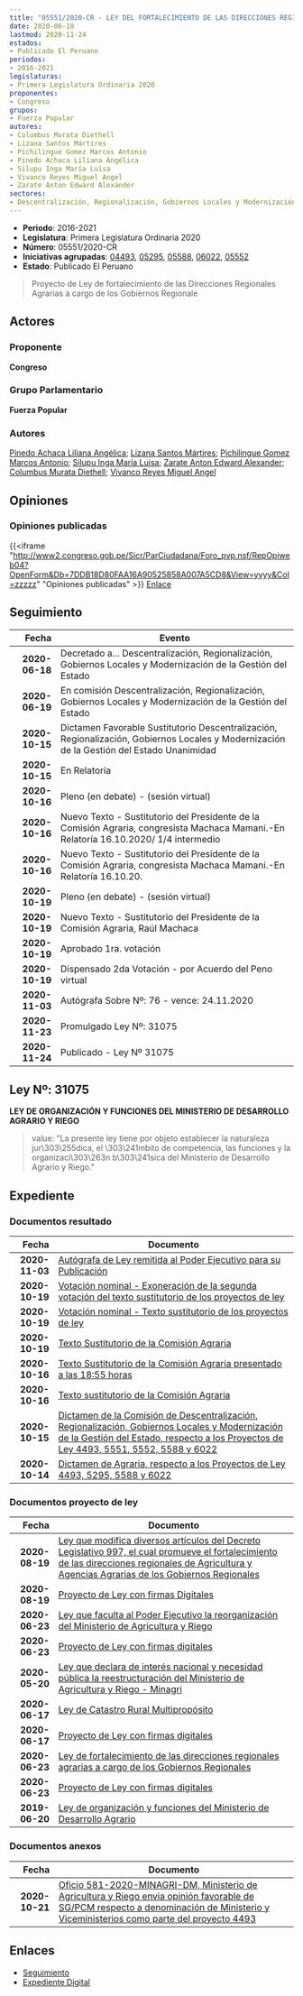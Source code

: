 ```yaml
---
title: "05551/2020-CR - LEY DEL FORTALECIMIENTO DE LAS DIRECCIONES REGIONALES AGRARIAS A CRGO DE LOS GOBIERNOS REGIONALES"
date: 2020-06-18
lastmod: 2020-11-24
estados:
- Publicado El Peruano
periodos:
- 2016-2021
legislaturas:
- Primera Legislatura Ordinaria 2020
proponentes:
- Congreso
grupos:
- Fuerza Popular
autores:
- Columbus Murata Diethell
- Lizana Santos Mártires
- Pichilingue Gomez Marcos Antonio
- Pinedo Achaca Liliana Angélica
- Silupu Inga María Luisa
- Vivanco Reyes Miguel Angel
- Zarate Anton Edward Alexander
sectores:
- Descentralización, Regionalización, Gobiernos Locales y Modernización de la Gestión del Estado
---
```

- **Periodo**: 2016-2021
- **Legislatura**: Primera Legislatura Ordinaria 2020
- **Número**: 05551/2020-CR
- **Iniciativas agrupadas**: [04493](../../04400/04493), [05295](../../05200/05295), [05588](../../05500/05588), [06022](../../06000/06022), [05552](../../05500/05552)
- **Estado**: Publicado El Peruano

> Proyecto de Ley de fortalecimiento de las Direcciones Regionales Agrarias a cargo de los Gobiernos Regionale


## Actores

### Proponente

**Congreso**

### Grupo Parlamentario

**Fuerza Popular**

### Autores

[Pinedo Achaca Liliana Angélica](mailto:mailto:lpinedoa@congreso.gob.pe); [Lizana Santos Mártires](mailto:mailto:mlizana@congreso.gob.pe); [Pichilingue Gomez Marcos Antonio](mailto:mailto:mpichilingue@congreso.gob.pe); [Silupu Inga María Luisa](mailto:mailto:msilupu@congreso.gob.pe); [Zarate Anton Edward Alexander](mailto:mailto:ezarate@congreso.gob.pe); [Columbus Murata Diethell](mailto:mailto:dcolumbus@congreso.gob.pe); [Vivanco Reyes Miguel Angel](mailto:mailto:mvivanco@congreso.gob.pe)

## Opiniones

### Opiniones publicadas

{{<iframe "http://www2.congreso.gob.pe/Sicr/ParCiudadana/Foro_pvp.nsf/RepOpiweb04?OpenForm&Db=7DDB18D80FAA16A90525858A007A5CD8&View=yyyy&Col=zzzzz" "Opiniones publicadas" >}}
[Enlace](http://www2.congreso.gob.pe/Sicr/ParCiudadana/Foro_pvp.nsf/RepOpiweb04?OpenForm&Db=7DDB18D80FAA16A90525858A007A5CD8&View=yyyy&Col=zzzzz)


## Seguimiento

| Fecha | Evento |
|------:|--------|
| **2020-06-18** | Decretado a... Descentralización, Regionalización, Gobiernos Locales y Modernización de la Gestión del Estado |
| **2020-06-19** | En comisión Descentralización, Regionalización, Gobiernos Locales y Modernización de la Gestión del Estado |
| **2020-10-15** | Dictamen Favorable Sustitutorio Descentralización, Regionalización, Gobiernos Locales y Modernización de la Gestión del Estado Unanimidad |
| **2020-10-15** | En Relatoría |
| **2020-10-16** | Pleno (en debate) - (sesión virtual) |
| **2020-10-16** | Nuevo Texto - Sustitutorio del Presidente de la Comisión Agraria, congresista Machaca Mamani.-En Relatoría 16.10.2020/ 1/4 intermedio |
| **2020-10-16** | Nuevo Texto - Sustitutorio del Presidente de la Comisión Agraria, congresista Machaca Mamani.-En Relatoría 16.10.20. |
| **2020-10-19** | Pleno (en debate) - (sesión virtual) |
| **2020-10-19** | Nuevo Texto - Sustitutorio del Presidente de la Comisión Agraria, Raúl Machaca |
| **2020-10-19** | Aprobado 1ra. votación |
| **2020-10-19** | Dispensado 2da Votación - por Acuerdo del Peno virtual |
| **2020-11-03** | Autógrafa Sobre Nº: 76 - vence: 24.11.2020 |
| **2020-11-23** | Promulgado Ley Nº: 31075 |
| **2020-11-24** | Publicado - Ley Nº 31075 |

## Ley Nº: 31075

**LEY DE ORGANIZACIÓN Y FUNCIONES DEL MINISTERIO DE DESARROLLO AGRARIO Y RIEGO**

> value: "La presente ley tiene por objeto establecer la naturaleza jur\303\255dica, el \303\241mbito de competencia, las funciones y la organizaci\303\263n b\303\241sica del Ministerio de Desarrollo Agrario y Riego."


## Expediente

### Documentos resultado

| Fecha | Documento |
|------:|-----------|
| **2020-11-03** | [Autógrafa de Ley remitida al Poder Ejecutivo para su Publicación](http://www.leyes.congreso.gob.pe/Documentos/2016_2021/Autografas/Ley_y_de_Resolucion_Legislativa/AU04493-20201103.pdf) |
| **2020-10-19** | [Votación nominal - Exoneración de la segunda votación del texto sustitutorio de los proyectos de ley](http://www.leyes.congreso.gob.pe/Documentos/2016_2021/Asistencia_y_Votacion/Proyectos_de_Ley/Votacion_Nominal/VNESVTS04493-20201019.pdf) |
| **2020-10-19** | [Votación nominal - Texto sustitutorio de los proyectos de ley](http://www.leyes.congreso.gob.pe/Documentos/2016_2021/Asistencia_y_Votacion/Proyectos_de_Ley/Votacion_Nominal/VNTS04493-20201019.pdf) |
| **2020-10-19** | [Texto Sustitutorio de la Comisión Agraria](https://leyes.congreso.gob.pe/Documentos/2016_2021/Texto_Sustitutorio/Proyectos_de_Ley/TS04493-20201019.pdf) |
| **2020-10-16** | [Texto Sustitutorio de la Comisión Agraria presentado a las 18:55 horas](https://leyes.congreso.gob.pe/Documentos/2016_2021/Texto_Sustitutorio/Proyectos_de_Ley/TS04493_20201016.pdf) |
| **2020-10-16** | [Texto sustitutorio de la Comisión Agraria](https://leyes.congreso.gob.pe/Documentos/2016_2021/Texto_Sustitutorio/Proyectos_de_Ley/TS04493-20201016.pdf) |
| **2020-10-15** | [Dictamen de la Comisión de Descentralización, Regionalización, Gobiernos Locales y Modernización de la Gestión del Estado, respecto a los Proyectos de Ley 4493, 5551, 5552, 5588 y 6022](http://www.leyes.congreso.gob.pe/Documentos/2016_2021/Dictamenes/Proyectos_de_Ley/04493DC08MAY20201015.pdf) |
| **2020-10-14** | [Dictamen de Agraria, respecto a los Proyectos de Ley 4493, 5295, 5588 y 6022](https://leyes.congreso.gob.pe/Documentos/2016_2021/Dictamenes/Proyectos_de_Ley/04493DC01MAY-20201014.pdf) |

### Documentos proyecto de ley

| Fecha | Documento |
|------:|-----------|
| **2020-08-19** | [Ley que modifica diversos artículos del Decreto Legislativo 997, el cual promueve el fortalecimiento de las direcciones regionales de Agricultura y Agencias Agrarias de los Gobiernos Regionales](http://www.leyes.congreso.gob.pe/Documentos/2016_2021/Proyectos_de_Ley_y_de_Resoluciones_Legislativas/PL06022-20200819.pdf) |
| **2020-08-19** | [Proyecto de Ley con firmas Digitales](http://www.leyes.congreso.gob.pe/Documentos/2016_2021/Proyectos_de_Ley_y_de_Resoluciones_Legislativas/Proyectos_Firmas_digitales/PL06022.pdf) |
| **2020-06-23** | [Ley que faculta al Poder Ejecutivo la reorganización del Ministerio de Agricultura y Riego](http://www.leyes.congreso.gob.pe/Documentos/2016_2021/Proyectos_de_Ley_y_de_Resoluciones_Legislativas/PL05588-20200623.pdf) |
| **2020-06-23** | [Proyecto de Ley con firmas digitales](http://www.leyes.congreso.gob.pe/Documentos/2016_2021/Proyectos_de_Ley_y_de_Resoluciones_Legislativas/Proyectos_Firmas_digitales/PL05588.pdf) |
| **2020-05-20** | [Ley que declara de interés nacional y necesidad pública la reestructuración del Ministerio de Agricultura y Riego - Minagri](http://www.leyes.congreso.gob.pe/Documentos/2016_2021/Proyectos_de_Ley_y_de_Resoluciones_Legislativas/PL05295_20200520.pdf) |
| **2020-06-17** | [Ley de Catastro Rural Multipropósito](http://www.leyes.congreso.gob.pe/Documentos/2016_2021/Proyectos_de_Ley_y_de_Resoluciones_Legislativas/PL05552_20200617.pdf) |
| **2020-06-17** | [Proyecto de Ley con firmas digitales](http://www.leyes.congreso.gob.pe/Documentos/2016_2021/Proyectos_de_Ley_y_de_Resoluciones_Legislativas/Proyectos_Firmas_digitales/PL05552.pdf) |
| **2020-06-23** | [Ley de fortalecimiento de las direcciones regionales agrarias a cargo de los Gobiernos Regionales](https://leyes.congreso.gob.pe/Documentos/2016_2021/Proyectos_de_Ley_y_de_Resoluciones_Legislativas/PL05551_20200617.pdf) |
| **2020-06-23** | [Proyecto de Ley con firmas digitales](https://leyes.congreso.gob.pe/Documentos/2016_2021/Proyectos_de_Ley_y_de_Resoluciones_Legislativas/Proyectos_Firmas_digitales/PL05551.pdf) |
| **2019-06-20** | [Ley de organización y funciones del Ministerio de Desarrollo Agrario](http://www.leyes.congreso.gob.pe/Documentos/2016_2021/Proyectos_de_Ley_y_de_Resoluciones_Legislativas/PL0448920190617.pdf) |

### Documentos anexos

| Fecha | Documento |
|------:|-----------|
| **2020-10-21** | [Oficio 581-2020-MINAGRI-DM, Ministerio de Agricultura y Riego envia opinión favorable de SG/PCM respecto a denominación de Ministerio y Viceministerios como parte del proyecto 4493](http://www.leyes.congreso.gob.pe/Documentos/2016_2021/Oficios/Otras_Instituciones/OFICIO-581-2020-MINAGRI-DM.pdf) |

## Enlaces

- [Seguimiento](http://www2.congreso.gob.pe/Sicr/TraDocEstProc/CLProLey2016.nsf/f7fff46988ca05b1052578e100829cc7/4bab4ad4eb57a4e20525858b0053f904?OpenDocument)
- [Expediente Digital](http://www2.congreso.gob.pe/Sicr/TraDocEstProc/Expvirt_2011.nsf/visbusqptramdoc1621/05551?opendocument)

